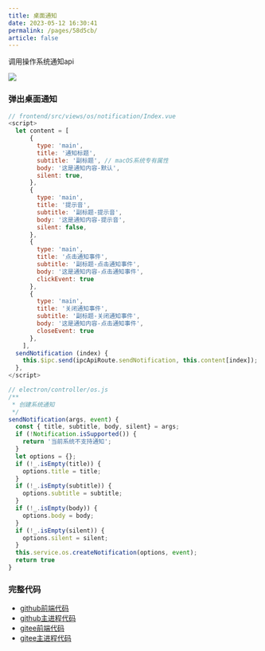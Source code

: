 ```yaml
---
title: 桌面通知
date: 2023-05-12 16:30:41
permalink: /pages/58d5cb/
article: false
---
```


调用操作系统通知api

<!-- ![](/img/demo/os/demo-os-notification.png) -->
![](https://img01.kaka996.com/ee/demo-os-notification.png)

### 弹出桌面通知

<code-group>
  <code-block title="前端" active>

  ```javascript
  // frontend/src/views/os/notification/Index.vue
  <script>
    let content = [
        {
          type: 'main',
          title: '通知标题',
          subtitle: '副标题', // macOS系统专有属性
          body: '这是通知内容-默认',
          silent: true,
        },
        {
          type: 'main',
          title: '提示音',
          subtitle: '副标题-提示音',
          body: '这是通知内容-提示音',
          silent: false,
        },
        {
          type: 'main',
          title: '点击通知事件',
          subtitle: '副标题-点击通知事件',
          body: '这是通知内容-点击通知事件',
          clickEvent: true
        },
        {
          type: 'main',
          title: '关闭通知事件',
          subtitle: '副标题-关闭通知事件',
          body: '这是通知内容-点击通知事件',
          closeEvent: true
        },             
      ],
    sendNotification (index) {
      this.$ipc.send(ipcApiRoute.sendNotification, this.content[index]);
    },
  </script> 
  ```
  </code-block>

  <code-block title="主进程">

  ```javascript
  // electron/controller/os.js
  /**
   * 创建系统通知
   */
  sendNotification(args, event) {
    const { title, subtitle, body, silent} = args;
    if (!Notification.isSupported()) {
      return '当前系统不支持通知';
    }
    let options = {};
    if (!_.isEmpty(title)) {
      options.title = title;
    }
    if (!_.isEmpty(subtitle)) {
      options.subtitle = subtitle;
    }
    if (!_.isEmpty(body)) {
      options.body = body;
    }
    if (!_.isEmpty(silent)) {
      options.silent = silent;
    }
    this.service.os.createNotification(options, event);
    return true
  } 
  ```
  </code-block>
</code-group>

### 完整代码
- [github前端代码](https://github.com/dromara/electron-egg/blob/demo/frontend/src/views/os/notification/Index.vue)
- [github主进程代码](https://github.com/dromara/electron-egg/blob/demo/electron/controller/os.js)
- [gitee前端代码](https://gitee.com/dromara/electron-egg/blob/demo/frontend/src/views/os/notification/Index.vue)
- [gitee主进程代码](https://gitee.com/dromara/electron-egg/blob/demo/electron/controller/os.js)